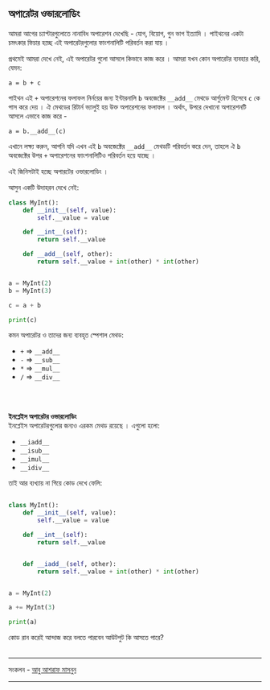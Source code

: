 ## অপারেটর ওভারলোডিং 

আমরা আগের চ্যাপ্টারগুলোতে নানাবিধ অপারেশন দেখেছি - যোগ, বিয়োগ, গুন ভাগ ইত্যাদি । পাইথনের একটা চমৎকার ফিচার হচ্ছে এই অপারেটরগুলোর ফাংশনালিটি পরিবর্তন করা যায় । 

প্রথমেই আমরা দেখে নেই, এই অপারেটর গুলো আসলে কিভাবে কাজ করে । আমরা যখন কোন অপারেটর ব্যবহার করি, যেমন: 

	a = b + c
	

পাইথন এই `+` অপারেশনের ফলাফল নির্নয়ের জন্য ইন্টারনালি `b` অবজেক্টের `__add__` মেথডে আর্গুমেন্ট হিসেবে `c` কে পাস করে দেয় । ঐ মেথডের রিটার্ন ভ্যালুই হয় উক্ত অপারেশনের ফলাফল । অর্থাৎ, উপরে দেখানো অপারেশনটি আসলে এভাবে কাজ করে - 

	a = b.__add__(c) 
	
এখানে লক্ষ্য করুন, আপনি যদি এখন এই `b` অবজেক্টের `__add__` মেথডটি পরিবর্তন করে দেন, তাহলে ঐ `b` অবজেক্টের উপর `+` অপারেশনের ফাংশনালিটিও পরিবর্তন হয়ে যাচ্ছে । 

এই জিনিসটাই হচ্ছে অপারটের ওভারলোডিং ।  

আসুন একটি উদাহরন দেখে নেই: 

```python
class MyInt():
    def __init__(self, value):
        self.__value = value

    def __int__(self):
        return self.__value

    def __add__(self, other):
        return self.__value + int(other) * int(other)


a = MyInt(2)
b = MyInt(3)

c = a + b

print(c)
```

কমন অপারেটর ও তাদের জন্য ব্যবহৃত স্পেশাল মেথড: 

- `+` => `__add__`
- `-` => `__sub__`
- `*` => `__mul__`
- `/` => `__div__`

<br/><br/>	

**ইনপ্লেইস অপারেটর ওভারলোডিং**   
ইনপ্লেইস অপারেটরগুলোর জন্যও এরকম মেথড রয়েছে । এগুলো হলো: 

- `__iadd__`
- `__isub__`
- `__imul__`
- `__idiv__`

 তাই আর ব্যখ্যায় না গিয়ে কোড দেখে ফেলি: 

```python

class MyInt():
    def __init__(self, value):
        self.__value = value

    def __int__(self):
        return self.__value


    def __iadd__(self, other):
        return self.__value + int(other) * int(other)


a = MyInt(2)

a += MyInt(3)

print(a)
```
কোড রান করেই আন্দাজ করে বলতে পারবেন আউটপুট কি আসতে পারে?
<br/><br/>

<hr/>

সংকলন - <a href="http://facebook.com/masnun">আবু আশরাফ মাসনুন</a>

<hr/>